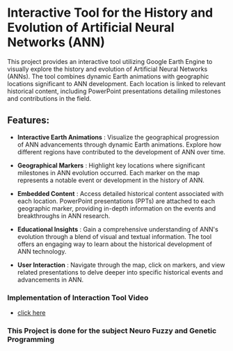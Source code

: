 # Interactive Tool for the History and Evolution of Artificial Neural Networks (ANN)

This project provides an interactive tool utilizing Google Earth Engine to visually explore the history and evolution of Artificial Neural Networks (ANNs). The tool combines dynamic Earth animations with geographic locations significant to ANN development. Each location is linked to relevant historical content, including PowerPoint presentations detailing milestones and contributions in the field.


## Features:

- **Interactive Earth Animations** : Visualize the geographical progression of ANN advancements through dynamic Earth animations. Explore how different regions have contributed to the development of ANN over time.

- **Geographical Markers** : Highlight key locations where significant milestones in ANN evolution occurred. Each marker on the map represents a notable event or development in the history of ANN.

- **Embedded Content** : Access detailed historical content associated with each location. PowerPoint presentations (PPTs) are attached to each geographic marker, providing in-depth information on the events and breakthroughs in ANN research.

- **Educational Insights** : Gain a comprehensive understanding of ANN's evolution through a blend of visual and textual information. The tool offers an engaging way to learn about the historical development of ANN technology.

- **User Interaction** : Navigate through the map, click on markers, and view related presentations to delve deeper into specific historical events and advancements in ANN.

### Implementation of Interaction Tool Video
- [click here](https://drive.google.com/file/d/1LekEHBDsQFfFDhFlckkteY5PChFzdvED/view?usp=sharing)

### This Project is done for the subject **Neuro Fuzzy and Genetic Programming**

